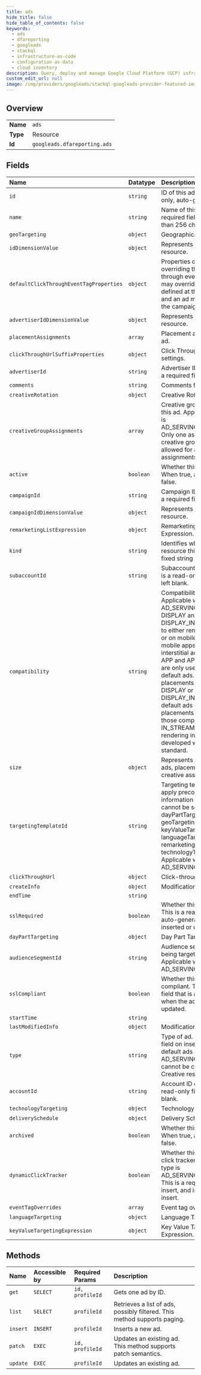 ```yaml
---
title: ads
hide_title: false
hide_table_of_contents: false
keywords:
  - ads
  - dfareporting
  - googleads    
  - stackql
  - infrastructure-as-code
  - configuration-as-data
  - cloud inventory
description: Query, deploy and manage Google Cloud Platform (GCP) infrastructure and resources using SQL
custom_edit_url: null
image: /img/providers/googleads/stackql-googleads-provider-featured-image.png
---
```

  
    

## Overview
<table><tbody>
<tr><td><b>Name</b></td><td><code>ads</code></td></tr>
<tr><td><b>Type</b></td><td>Resource</td></tr>
<tr><td><b>Id</b></td><td><code>googleads.dfareporting.ads</code></td></tr>
</tbody></table>

## Fields
| Name | Datatype | Description |
|:-----|:---------|:------------|
| `id` | `string` | ID of this ad. This is a read-only, auto-generated field. |
| `name` | `string` | Name of this ad. This is a required field and must be less than 256 characters long. |
| `geoTargeting` | `object` | Geographical Targeting. |
| `idDimensionValue` | `object` | Represents a DimensionValue resource. |
| `defaultClickThroughEventTagProperties` | `object` | Properties of inheriting and overriding the default click-through event tag. A campaign may override the event tag defined at the advertiser level, and an ad may also override the campaign's setting further. |
| `advertiserIdDimensionValue` | `object` | Represents a DimensionValue resource. |
| `placementAssignments` | `array` | Placement assignments for this ad. |
| `clickThroughUrlSuffixProperties` | `object` | Click Through URL Suffix settings. |
| `advertiserId` | `string` | Advertiser ID of this ad. This is a required field on insertion. |
| `comments` | `string` | Comments for this ad. |
| `creativeRotation` | `object` | Creative Rotation. |
| `creativeGroupAssignments` | `array` | Creative group assignments for this ad. Applicable when type is AD_SERVING_CLICK_TRACKER. Only one assignment per creative group number is allowed for a maximum of two assignments. |
| `active` | `boolean` | Whether this ad is active. When true, archived must be false. |
| `campaignId` | `string` | Campaign ID of this ad. This is a required field on insertion. |
| `campaignIdDimensionValue` | `object` | Represents a DimensionValue resource. |
| `remarketingListExpression` | `object` | Remarketing List Targeting Expression. |
| `kind` | `string` | Identifies what kind of resource this is. Value: the fixed string "dfareporting#ad". |
| `subaccountId` | `string` | Subaccount ID of this ad. This is a read-only field that can be left blank. |
| `compatibility` | `string` | Compatibility of this ad. Applicable when type is AD_SERVING_DEFAULT_AD. DISPLAY and DISPLAY_INTERSTITIAL refer to either rendering on desktop or on mobile devices or in mobile apps for regular or interstitial ads, respectively. APP and APP_INTERSTITIAL are only used for existing default ads. New mobile placements must be assigned DISPLAY or DISPLAY_INTERSTITIAL and default ads created for those placements will be limited to those compatibility types. IN_STREAM_VIDEO refers to rendering in-stream video ads developed with the VAST standard. |
| `size` | `object` | Represents the dimensions of ads, placements, creatives, or creative assets. |
| `targetingTemplateId` | `string` | Targeting template ID, used to apply preconfigured targeting information to this ad. This cannot be set while any of dayPartTargeting, geoTargeting, keyValueTargetingExpression, languageTargeting, remarketingListExpression, or technologyTargeting are set. Applicable when type is AD_SERVING_STANDARD_AD. |
| `clickThroughUrl` | `object` | Click-through URL |
| `createInfo` | `object` | Modification timestamp. |
| `endTime` | `string` |  |
| `sslRequired` | `boolean` | Whether this ad requires ssl. This is a read-only field that is auto-generated when the ad is inserted or updated. |
| `dayPartTargeting` | `object` | Day Part Targeting. |
| `audienceSegmentId` | `string` | Audience segment ID that is being targeted for this ad. Applicable when type is AD_SERVING_STANDARD_AD. |
| `sslCompliant` | `boolean` | Whether this ad is ssl compliant. This is a read-only field that is auto-generated when the ad is inserted or updated. |
| `startTime` | `string` |  |
| `lastModifiedInfo` | `object` | Modification timestamp. |
| `type` | `string` | Type of ad. This is a required field on insertion. Note that default ads ( AD_SERVING_DEFAULT_AD) cannot be created directly (see Creative resource). |
| `accountId` | `string` | Account ID of this ad. This is a read-only field that can be left blank. |
| `technologyTargeting` | `object` | Technology Targeting. |
| `deliverySchedule` | `object` | Delivery Schedule. |
| `archived` | `boolean` | Whether this ad is archived. When true, active must be false. |
| `dynamicClickTracker` | `boolean` | Whether this ad is a dynamic click tracker. Applicable when type is AD_SERVING_CLICK_TRACKER. This is a required field on insert, and is read-only after insert. |
| `eventTagOverrides` | `array` | Event tag overrides for this ad. |
| `languageTargeting` | `object` | Language Targeting. |
| `keyValueTargetingExpression` | `object` | Key Value Targeting Expression. |
## Methods
| Name | Accessible by | Required Params | Description |
|:-----|:--------------|:----------------|:------------|
| `get` | `SELECT` | `id, profileId` | Gets one ad by ID. |
| `list` | `SELECT` | `profileId` | Retrieves a list of ads, possibly filtered. This method supports paging. |
| `insert` | `INSERT` | `profileId` | Inserts a new ad. |
| `patch` | `EXEC` | `id, profileId` | Updates an existing ad. This method supports patch semantics. |
| `update` | `EXEC` | `profileId` | Updates an existing ad. |
